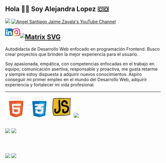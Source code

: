 ## Hola 👋🏻 Soy Alejandra Lopez 🇨🇴
<img src="https://media1.giphy.com/media/uhkgRdrMSnqDBofJru/giphy.gif?cid=ecf05e472nyu3s9cx6xckr6munwumfxdql905s8qthg94d94&rid=giphy.gif&ct=g" width="100"> <a href="https://www.youtube.com/channel/UCNFndCKB8oU9EZuL5IhWZSA"><img src="https://www.vectorlogo.zone/logos/youtube/youtube-icon.svg" alt="Angel Santiago Jaime Zavala's YouTube Channel" height="30" width="30">
  </a>
  
  <a href="https://www.linkedin.com/in/alejandra-lopez-126407245/">
    <img align="left" alt="Hargun | Linkedin" width="24px" src="https://github.com/hargun79/hargun79/blob/master/Assets/Linkedin.svg" />
  </a>
   <a href="https://www.instagram.com/alejandra_lopez1707/">
    <img align="left" alt="Hargun | Instagram" width="24px" src="https://github.com/hargun79/hargun79/blob/master/Assets/Instagram.svg" />
    
[![Matrix SVG](https://raw.githubusercontent.com/rodrigograca31/rodrigograca31/master/matrix.svg)](https://www.youtube.com/watch?v=SDkAGkd4NLc)
---
 
Autodidacta de Desarrollo Web enfocado en programación Frontend. Busco crear proyectos que brinden la mejor experiencia para el usuario.  
  
Soy apasionada, empática, con competencias enfocadas en el trabajo en equipo, comunicación asertiva, responsable y proactiva, me gusta retarme y siempre estoy dispuesta a adquirir nuevos conocimientos. Aspiro conseguir mi primer empleo en el mundo del Desarrollo Web, adquirir experiencia y fortalecer mi vida profesional.

---



<p align="">
<img src="https://raw.githubusercontent.com/Zenfection/Image/master/2021/06/08-15-55-13-06-00-18-00-html5.gif" width="70">

<img src="https://raw.githubusercontent.com/Zenfection/Image/master/2021/06/08-15-57-53-68747470733a2f2f6d65646961302e67697068792e636f6d2f6d656469612f667345615a6c644e43384131504a336d77702f736f757263652e676966.gif" width="70">

<img src="https://raw.githubusercontent.com/Zenfection/Image/master/2021/06/08-15-58-36-68747470733a2f2f6d65646961332e67697068792e636f6d2f6d656469612f6c6e377a32655772696951416c6c6656636e2f736f757263652e676966.gif" width="70">

<img src="http://www.canalgif.net/Gifs-animados/Informatica/Java/Imagen-animada-Java-02.gif" width="70">
<br><br/>
<p align="">
<img src="https://media2.giphy.com/media/KAq5w47R9rmTuvWOWa/giphy.gif?cid=ecf05e478jay0edoxkoa95l642jfmv161i51ju1ttled8vfa&rid=giphy.gif&ct=g" width="70">
<img src="https://upload.wikimedia.org/wikipedia/commons/3/38/Jupyter_logo.svg" width="70">

<br><br/>
<p align="">
<img src="https://media4.giphy.com/media/SS8CV2rQdlYNLtBCiF/giphy.gif?cid=ecf05e47aw1mbf9djq45eh7pxuylyiqx0okj0vznzrkvmhfd&rid=giphy.gif&ct=g" width="70">

<img src="https://media3.giphy.com/media/UWt0rhp21JgLwoeFQP/giphy.gif?cid=ecf05e47vc1sasff4c1cj087sgpdknoops21h4rpn31y7mt7&rid=giphy.gif&ct=g" width="70">


